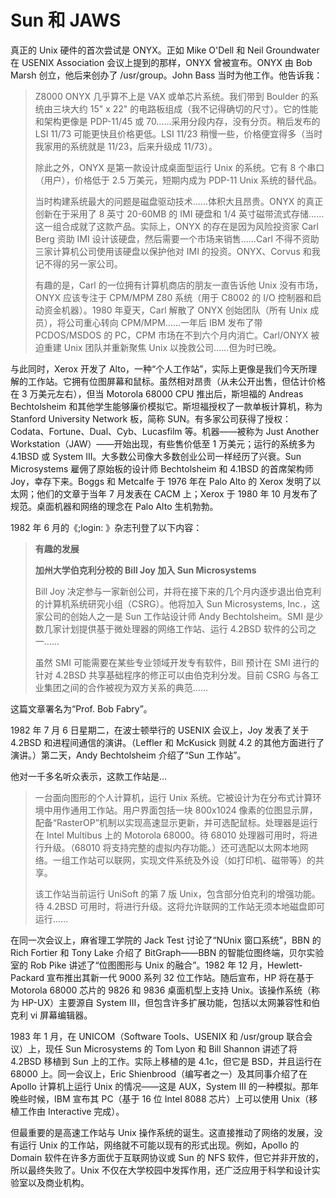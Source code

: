 # Sun 和 JAWS


真正的 Unix 硬件的首次尝试是 ONYX。正如 Mike O'Dell 和 Neil Groundwater 在 USENIX Association 会议上提到的那样，ONYX 曾被宣布。ONYX 由 Bob Marsh 创立，他后来创办了 /usr/group。John Bass 当时为他工作。他告诉我：

>Z8000 ONYX 几乎算不上是 VAX 或单芯片系统。我们带到 Boulder 的系统由三块大约 15" x 22" 的电路板组成（我不记得确切的尺寸）。它的性能和架构更像是 PDP-11/45 或 70……采用分段内存，没有分页。稍后发布的 LSI 11/73 可能更快且价格更低。LSI 11/23 稍慢一些，价格便宜得多（当时我家用的系统就是 11/23，后来升级成 11/73）。
>
>除此之外，ONYX 是第一款设计成桌面型运行 Unix 的系统。它有 8 个串口（用户），价格低于 2.5 万美元，短期内成为 PDP-11 Unix 系统的替代品。
>
>当时构建系统最大的问题是磁盘驱动技术……体积大且昂贵。ONYX 的真正创新在于采用了 8 英寸 20-60MB 的 IMI 硬盘和 1/4 英寸磁带流式存储……这一组合成就了这款产品。实际上，ONYX 的存在是因为风险投资家 Carl Berg 资助 IMI 设计该硬盘，然后需要一个市场来销售……Carl 不得不资助三家计算机公司使用该硬盘以保护他对 IMI 的投资。ONYX、Corvus 和我记不得的另一家公司。
>
>有趣的是，Carl 的一位拥有计算机商店的朋友一直告诉他 Unix 没有市场，ONYX 应该专注于 CPM/MPM Z80 系统（用于 C8002 的 I/O 控制器和启动资金机器）。1980 年夏天，Carl 解散了 ONYX 创始团队（所有 Unix 成员），将公司重心转向 CPM/MPM……一年后 IBM 发布了带 PCDOS/MSDOS 的 PC，CPM 市场在不到六个月内消亡。Carl/ONYX 被迫重建 Unix 团队并重新聚焦 Unix 以挽救公司……但为时已晚。

与此同时，Xerox 开发了 Alto，一种“个人工作站”，实际上更像是我们今天所理解的工作站。它拥有位图屏幕和鼠标。虽然相对昂贵（从未公开出售，但估计价格在 3 万美元左右），但当 Motorola 68000 CPU 推出后，斯坦福的 Andreas Bechtolsheim 和其他学生能够廉价模拟它。斯坦福授权了一款单板计算机，称为 Stanford University Network 板，简称 SUN。有多家公司获得了授权：Codata、Fortune、Dual、Cyb、Lucasfilm 等。机器——被称为 Just Another Workstation（JAW）——开始出现，有些售价低至 1 万美元；运行的系统多为 4.1BSD 或 System III。大多数公司像大多数创业公司一样经历了兴衰。Sun Microsystems 雇佣了原始板的设计师 Bechtolsheim 和 4.1BSD 的首席架构师 Joy，幸存下来。Boggs 和 Metcalfe 于 1976 年在 Palo Alto 的 Xerox 发明了以太网；他们的文章于当年 7 月发表在 CACM 上；Xerox 于 1980 年 10 月发布了规范。桌面机器和网络的理念在 Palo Alto 生机勃勃。

1982 年 6 月的《;login: 》杂志刊登了以下内容：

>**有趣的发展**
>
>**加州大学伯克利分校的 Bill Joy 加入 Sun Microsystems**
>
>Bill Joy 决定参与一家新创公司，并将在接下来的几个月内逐步退出伯克利的计算机系统研究小组（CSRG）。他将加入 Sun Microsystems, Inc.，这家公司的创始人之一是 Sun 工作站设计师 Andy Bechtolsheim。SMI 是少数几家计划提供基于微处理器的网络工作站、运行 4.2BSD 软件的公司之一……
>
>虽然 SMI 可能需要在某些专业领域开发专有软件，Bill 预计在 SMI 进行的针对 4.2BSD 共享基础程序的修正可以由伯克利分发。目前 CSRG 与各工业集团之间的合作被视为双方关系的典范……

这篇文章署名为“Prof. Bob Fabry”。

1982 年 7 月 6 日星期二，在波士顿举行的 USENIX 会议上，Joy 发表了关于 4.2BSD 和进程间通信的演讲。（Leffler 和 McKusick 则就 4.2 的其他方面进行了演讲。）第二天，Andy Bechtolsheim 介绍了“Sun 工作站”。

他对一千多名听众表示，这款工作站是…

>一台面向图形的个人计算机，运行 Unix 系统。它被设计为在分布式计算环境中用作通用工作站。用户界面包括一块 800x1024 像素的位图显示屏，配备“RasterOP”机制以实现高速显示更新，并可选配鼠标。处理器是运行在 Intel Multibus 上的 Motorola 68000。待 68010 处理器可用时，将进行升级。（68010 将支持完整的虚拟内存功能。）还可选配以太网本地网络。一组工作站可以联网，实现文件系统及外设（如打印机、磁带等）的共享。
>
>该工作站当前运行 UniSoft 的第 7 版 Unix，包含部分伯克利的增强功能。待 4.2BSD 可用时，将进行升级。这将允许联网的工作站无须本地磁盘即可运行……

在同一次会议上，麻省理工学院的 Jack Test 讨论了“NUnix 窗口系统”，BBN 的 Rich Fortier 和 Tony Lake 介绍了 BitGraph——BBN 的智能位图终端，贝尔实验室的 Rob Pike 讲述了“位图图形与 Unix 的融合”。1982 年 12 月，Hewlett-Packard 宣布推出其新一代 9000 系列 32 位工作站。随后宣布，HP 将在基于 Motorola 68000 芯片的 9826 和 9836 桌面机型上支持 Unix。该操作系统（称为 HP-UX）主要源自 System III，但包含许多扩展功能，包括以太网兼容性和伯克利 vi 屏幕编辑器。

1983 年 1 月，在 UNICOM（Software Tools、USENIX 和 /usr/group 联合会议）上，现任 Sun Microsystems 的 Tom Lyon 和 Bill Shannon 讲述了将 4.2BSD 移植到 Sun 上的工作。实际上移植的是 4.1c，但它是 BSD，并且运行在 68000 上。同一会议上，Eric Shienbrood（编写者之一）及其同事介绍了在 Apollo 计算机上运行 Unix 的情况——这是 AUX，System III 的一种模拟。那年晚些时候，IBM 宣布其 PC（基于 16 位 Intel 8088 芯片）上可以使用 Unix（移植工作由 Interactive 完成）。

但最重要的是高速工作站与 Unix 操作系统的诞生。这直接推动了网络的发展，没有运行 Unix 的工作站，网络就不可能以现有的形式出现。例如，Apollo 的 Domain 软件在许多方面优于互联网协议或 Sun 的 NFS 软件，但它并非开放的，所以最终失败了。Unix 不仅在大学校园中发挥作用，还广泛应用于科学和设计实验室以及商业机构。
